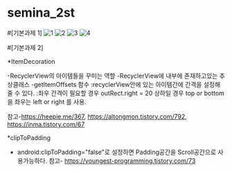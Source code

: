 # semina_2st

#[기본과제 1]
![1](https://user-images.githubusercontent.com/60434971/81429393-b838ad00-9198-11ea-8a23-a1ab62da3ce2.jpg)
![2](https://user-images.githubusercontent.com/60434971/81429428-c686c900-9198-11ea-8fe6-2643bd90f677.jpg)
![3](https://user-images.githubusercontent.com/60434971/81429432-c8508c80-9198-11ea-99c1-64d741ed2c4e.jpg)
![4](https://user-images.githubusercontent.com/60434971/81429436-c981b980-9198-11ea-9f16-7c2f5e064f6f.jpg)

#[기본과제 2]

*ItemDecoration

-RecyclerView의 아이템들을 꾸미는 역할
-RecyclerView에 내부에 존재하고있는 추상클래스
-getItemOffsets 함수 
:recyclerView안에 있는 아이템간에 간격을 설정해 줄 수 있다.
:좌우 간격이 필요할 경우 outRect.right = 20
상하일 경우 top or bottom을 좌우는 left or right 를 사용.

참고-https://heepie.me/367, https://altongmon.tistory.com/792, https://inma.tistory.com/67

*clipToPadding

- android:clipToPadding="false"로 설정하면 Padding공간을 Scroll공간으로 사용가능하다.
참고- https://youngest-programming.tistory.com/73

